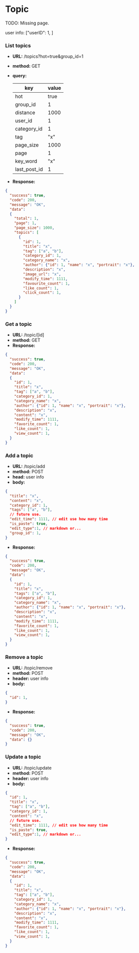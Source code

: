 # Topic

TODO:
Missing page.

user info: ["userID": 1, ]

### List topics

* **URL:** /topics?hot=true&group_id=1

* **method:** GET

* **query:** 

  | key          | value |
  | ------------ | ----- |
  | hot          | true  |
  | group_id     | 1     |
  | distance     | 1000  |
  | user_id      | 1     |
  | category_id  | 1     |
  | tag          | "x"   |
  | page_size    | 1000  |
  | page         | 1     |
  | key_word     | "x"   |
  | last_post_id | 1     |

  

* **Response:**

```json
{
  "success": true,
  "code": 200,
  "message": "OK",
  "data": 
  {
    "total": 1,
    "page": 1,
    "page_size": 1000,
    "topics": [
      {
        "id": 1,
        "title": "x",
        "tag": ["a", "b"],
        "category_id": 1,
        "category_name": "x",
        "author": {"id": 1, "name": "x", "portrait": "x"},
        "description": "x",
        "image_url": "x",
        "modify_time": 1111,
        "favourite_count": 1,
        "like_count": 1,
        "click_count": 1,
      }
    ]
  }
}
```

### Get a topic

* **URL:** /topic/[id]
* **method:** GET
* **Response:**

```json
{
  "success": true,
  "code": 200,
  "message": "OK",
  "data": 
  {
    "id": 1,
    "title": "x",
    "tag": ["a", "b"],
    "category_id": 1,
    "category_name": "x",
    "author": {"id": 1, "name": "x", "portrait": "x"},
    "description": "x",
    "content": "x",
    "modify_time": 1111,
    "favorite_count": 1,
    "like_count": 1,
    "view_count": 1,
  }
}
```

### Add a topic

* **URL:** /topic/add
* **method:** POST
* **head:** user info
* **body:**

```json
{
  "title": "x",
  "content": "x",
  "category_id": 1,
  "tags": ["a", "b"],
  // future use.
  "edit_time": 1111, // edit use how many time
  "is_paste": true,
  "edit_type":1, // markdown or...
  "group_id": 1,
}
```

* **Response:**

```json
{
  "success": true,
  "code": 200,
  "message": "OK",
  "data":
  {
    "id": 1,
    "title": "x",
    "tags": ["a", "b"],
    "category_id": 1,
    "category_name": "x",
    "author": {"id": 1, "name": "x", "portrait": "x"},
    "description": "x",
    "content": "x",
    "modify_time": 1111,
    "favorite_count": 1,
    "like_count": 1,
    "view_count": 1,
  }
}
```

### Remove a topic

* **URL:** /topic/remove
* **method:** POST
* **header:** user info
* **body:**

```json
{
  "id": 1,
}
```

* **Response:**

```json
{
  "success": true,
  "code": 200,
  "message": "OK",
  "data": {}
}
```

### Update a topic

* **URL:** /topic/update
* **method:** POST
* **header:** user info
* **body:**

```json
{
  "id": 1,
  "title": "x",
  "tag": ["a", "b"],
  "category_id": 1,
  "content": "x",
  // future use.
  "edit_time": 1111, // edit use how many time
  "is_paste": true,
  "edit_type":1, // markdown or...
}
```

* **Response:**

```json
{
  "success": true,
  "code": 200,
  "message": "OK",
  "data":
  {
    "id": 1,
    "title": "x",
    "tag": ["a", "b"],
    "category_id": 1,
    "category_name": "x",
    "author": {"id": 1, "name": "x", "portrait": "x"},
    "description": "x",
    "content": "x",
    "modify_time": 1111,
    "favorite_count": 1,
    "like_count": 1,
    "view_count": 1,
  }
}
```

